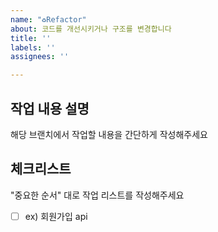 ```yaml
---
name: "♻️Refactor"
about: 코드를 개선시키거나 구조를 변경합니다
title: ''
labels: ''
assignees: ''

---
```


## 작업 내용 설명

해당 브랜치에서 작업할 내용을 간단하게 작성해주세요

## 체크리스트

"중요한 순서" 대로 작업 리스트를 작성해주세요

- [ ] ex) 회원가입 api
